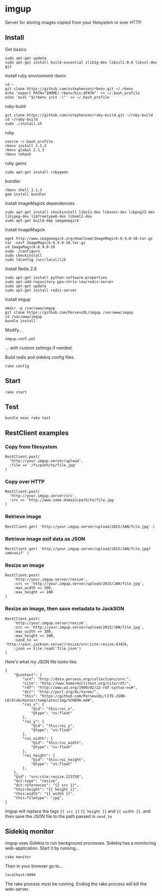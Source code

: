 # imgup

Server for storing images copied from your filesystem or over HTTP.

## Install

Get basics

	sudo apt-get update
	sudo apt-get install build-essential zlib1g-dev libssl1.0.0 libssl-dev git 

Install ruby environment
rbenv

	cd ~
	git clone https://github.com/sstephenson/rbenv.git ~/.rbenv
	echo 'export PATH="$HOME/.rbenv/bin:$PATH"' >> ~/.bash_profile
	echo 'eval "$(rbenv init -)"' >> ~/.bash_profile

ruby-build

	git clone https://github.com/sstephenson/ruby-build.git ~/ruby-build
	cd ~/ruby-build
	sudo ./install.sh

ruby

	source ~/.bash_profile
	rbenv install 2.1.3
	rbenv global 2.1.3
	rbenv rehash

ruby gems

	sudo apt-get install rubygems

bundler

	rbenv shell 2.1.3
	gem install bundler

Install ImageMagick dependencies

	sudo apt-get install checkinstall libx11-dev libxext-dev libpng12-dev libjpeg-dev libfreetype6-dev libxml2-dev
	sudo apt-get build-dep imagemagick'

Install ImageMagick

	wget http://www.imagemagick.org/download/ImageMagick-6.9.0-10.tar.gz
	tar -xzvf ImageMagick-6.9.0-10.tar.gz
	cd ImageMagick-6.9.0-10
	sudo ./configure
	sudo checkinstall
	sudo ldconfig /usr/local/lib

Install Redis 2.8

	sudo apt-get install python-software-properties
	sudo apt-add-repository ppa:chris-lea/redis-server
	sudo apt-get update
	sudo apt-get install redis-server

Install imgup

	mkdir -p /var/www/imgup
	git clone https://github.com/PerseusDL/imgup /var/www/imgup
	cd /var/www/imgup
	bundle install

Modify...

	imgup.conf.yml

... with custom settings if needed.

Build redis and sidekiq config files.

	rake config

## Start

	rake start

## Test

	bundle exec rake test

## RestClient examples

### Copy from filesystem

	RestClient.post(
      'http://your.imgup.server/upload',
      :file => '/fs/path/to/file.jpg'
    )

### Copy over HTTP

	RestClient.post(
	  'http://your.imgup.server/src',
	  :src => 'http://www.some.domain/path/to/file.jpg
	)

### Retrieve image

	RestClient.get( 'http://your.imgup.server/upload/2015/JAN/file.jpg' )

### Retrieve image exif data as JSON

	RestClient.get( 'http://your.imgup.server/upload/2015/JAN/file.jpg?cmd=exif' )

### Resize an image

	RestClient.post(
		'http://your.imgup.server/resize',
		:src => 'http://your.imgup.server/upload/2015/JAN/file.jpg',
		:max_width => 200,
		:max_height => 200
	)

### Resize an image, then save metadata to  JackSON

	RestClient.post(
		'http://your.imgup.server/resize',
		:src => 'http://your.imgup.server/upload/2015/JAN/file.jpg',
		:max_width => 200,
		:max_height => 200,
		:send_to => 'http://your.jackson.server/resize/urn:cite:resize:4342k,
		:json => File.read('file.json')
	)

Here's what my JSON file looks like.

	{
		"@context": {
			"urn": "http://data.perseus.org/collections/urn:",
			"cite": "http://www.homermultitext.org/cite/rdf/",
			"rdf": "http://www.w3.org/1999/02/22-rdf-syntax-ns#",
			"dct": "http://purl.org/dc/terms/",
			"this": "https://github.com/PerseusDL/CITE-JSON-LD/blob/master/templates/img/SCHEMA.md#",
			"roi_x": {
				"@id": "this:roi_x",
				"@type": "xs:float"
			},
			"roi_y": {
				"@id": "this:roi_y",
				"@type": "xs:float"
			},
			"roi_width": {
				"@id": "this:roi_width",
				"@type": "xs:float"
			},
			"roi_height": {
				"@id": "this:roi_height",
				"@type": "xs:float"
			},
		},
		"@id": "urn:cite:resize.123758",
		"dct:type": "resize",
		"dct:references": "{{ src }}",
		"this:height": "{{ height }}",
		"this:width": "{{ width }}",
		"this:filetype": "jpg",
	}

imgup will replace the tags `{{ src }}` `{{ height }}` and `{{ width }}`.
and then save the JSON file to the path passed in `send_to`

## Sidekiq monitor

imgup uses Sidekiq to run background processes.
Sidekiq has a monitoring web-application.
Start it by running...

	rake monitor

Then in your browser go to...

	localhost:9494

The rake process must be running.
Ending the rake process will kill the web-server.